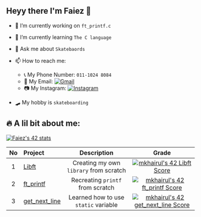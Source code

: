 ## Heyy there I'm Faiez 👋

<!--
**Fayezzzz/Fayezzzz** is a ✨ _special_ ✨ repository because its `README.md` (this file) appears on your GitHub profile.

Here are some ideas to get you started:-->
  
* 🔭 I’m currently working on `ft_printf.c`
* 🌱 I’m currently learning `The C language`
* 💬 Ask me about `Skatebaords`
* 📫 How to reach me:
  - 📞 My Phone Number: `011-1024 8084`
  - 📧 My Email: <a href="mailto:faiez234@gmail.com" target="_blank"><img src="https://img.shields.io/badge/-Gmail-d95040?style=flat-square&logo=gmail&logoColor=white" alt="Gmail"></a></a>
  - 📷 My Instagram: <a href="[https://www.instagram.com/fayezzmu/?hl=en](https://www.instagram.com/fayezzmu/?hl=en)" target="_blank"><img src="https://img.shields.io/badge/Instagram-%23E4405F.svg?&style=flat-square&logo=instagram&logoColor=white" alt="Instagram"></a>

* 🛹 My hobby is `skateboarding`

## 🔥 A lil bit about me:
[![Faiez's 42 stats](https://badge42.vercel.app/api/v2/cl5mccvot004509mlnhxxwj9p/stats?cursusId=21&coalitionId=183)](https://github.com/JaeSeoKim/badge42)

| No  | Project                                     | Description                            | Grade   |
| :-: | :------------------------------------------ | :------------------------------------: | :-----: |
| 1   | [Libft](https://github.com/Fayezzzz/Libft)  | Creating my own `library` from scratch | [![mkhairul's 42 Libft Score]( https://badge42.vercel.app/api/v2/cl5mccvot004509mlnhxxwj9p/project/2618193)](https://github.com/JaeSeoKim/badge42)|
| 2   | [ft_printf](https://github.com/Fayezzzz/ft_printf)| Recreating `printf` from scratch |[![mkhairul's 42 ft_printf Score]( https://badge42.vercel.app/api/v2/cl5mccvot004509mlnhxxwj9p/project/2629636)](https://github.com/JaeSeoKim/badge42)|
| 3   | [get_next_line](https://github.com/Fayezzzz/get_next_line)| Learned how to use `static` variable | [![mkhairul's 42 get_next_line Score]( https://badge42.vercel.app/api/v2/cl5mccvot004509mlnhxxwj9p/project/2629638)](https://github.com/JaeSeoKim/badge42)|
